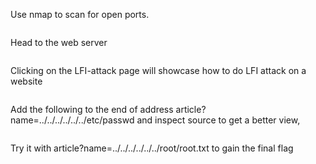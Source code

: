 <!-- wp:paragraph -->
<p>Use nmap to scan for open ports.</p>
<!-- /wp:paragraph -->

<!-- wp:image {"id":63,"sizeSlug":"large","linkDestination":"none"} -->
<figure class="wp-block-image size-large"><img src="https://persecure.files.wordpress.com/2022/02/image.png?w=524" alt="" class="wp-image-63"/></figure>
<!-- /wp:image -->

<!-- wp:paragraph -->
<p>Head to the web server</p>
<!-- /wp:paragraph -->

<!-- wp:image {"id":65,"sizeSlug":"large","linkDestination":"none"} -->
<figure class="wp-block-image size-large"><img src="https://persecure.files.wordpress.com/2022/02/image-1.png?w=1024" alt="" class="wp-image-65"/></figure>
<!-- /wp:image -->

<!-- wp:paragraph -->
<p>Clicking on the LFI-attack page will showcase how to do LFI attack on a website</p>
<!-- /wp:paragraph -->

<!-- wp:image {"id":67,"sizeSlug":"large","linkDestination":"none"} -->
<figure class="wp-block-image size-large"><img src="https://persecure.files.wordpress.com/2022/02/image-2.png?w=1024" alt="" class="wp-image-67"/></figure>
<!-- /wp:image -->

<!-- wp:paragraph -->
<p>Add the following to the end of address article?name=../../../../../../etc/passwd and inspect source to get a better view,</p>
<!-- /wp:paragraph -->

<!-- wp:image {"id":69,"sizeSlug":"large","linkDestination":"none"} -->
<figure class="wp-block-image size-large"><img src="https://persecure.files.wordpress.com/2022/02/image-3.png?w=693" alt="" class="wp-image-69"/></figure>
<!-- /wp:image -->

<!-- wp:paragraph -->
<p>Try it with article?name=../../../../../../root/root.txt to gain the final flag</p>
<!-- /wp:paragraph -->
